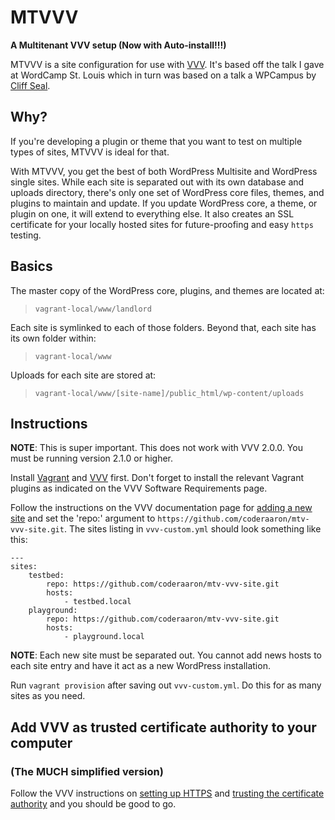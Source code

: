 # MTVVV

**A Multitenant VVV setup (Now with Auto-install!!!)**

MTVVV is a site configuration for use with [VVV](https://varyingvagrantvagrants.org/). It's based off the talk I gave at WordCamp St. Louis which in turn was based on a talk a WPCampus by [Cliff Seal](https://www.youtube.com/watch?v=88cMYrr4-5o).

## Why?

If you're developing a plugin or theme that you want to test on multiple types of sites, MTVVV is ideal for that.

With MTVVV, you get the best of both WordPress Multisite and WordPress single sites. While each site is separated out with its own database and uploads directory, there's only one set of WordPress core files, themes, and plugins to maintain and update. If you update WordPress core, a theme, or plugin on one, it will extend to everything else. It also creates an SSL certificate for your locally hosted sites for future-proofing and easy `https` testing.

## Basics

The master copy of the WordPress core, plugins, and themes are located at:

> `vagrant-local/www/landlord`

Each site is symlinked to each of those folders. Beyond that, each site has its own folder within:

> `vagrant-local/www`

Uploads for each site are stored at:

> `vagrant-local/www/[site-name]/public_html/wp-content/uploads`

## Instructions

**NOTE**: This is super important. This does not work with VVV 2.0.0. You must be running version 2.1.0 or higher.

Install [Vagrant](https://www.vagrantup.com/downloads.html) and [VVV](https://varyingvagrantvagrants.org/docs/en-US/installation/software-requirements/) first. Don't forget to install the relevant Vagrant plugins as indicated on the VVV Software Requirements page.

Follow the instructions on the VVV documentation page for [adding a new site](https://varyingvagrantvagrants.org/docs/en-US/adding-a-new-site/) and set the 'repo:' argument to `https://github.com/coderaaron/mtv-vvv-site.git`. The sites listing in `vvv-custom.yml` should look something like this:

```
---
sites:
    testbed:
        repo: https://github.com/coderaaron/mtv-vvv-site.git
        hosts:
            - testbed.local
    playground:
        repo: https://github.com/coderaaron/mtv-vvv-site.git
        hosts:
            - playground.local
```

**NOTE**: Each new site must be separated out. You cannot add news hosts to each site entry and have it act as a new WordPress installation.

Run `vagrant provision` after saving out `vvv-custom.yml`. Do this for as many sites as you need.

## Add VVV as trusted certificate authority to your computer

### (The MUCH simplified version)

Follow the VVV instructions on [setting up HTTPS](https://varyingvagrantvagrants.org/docs/en-US/references/https/) and [trusting the certificate authority](https://varyingvagrantvagrants.org/docs/en-US/references/https/trusting-ca/) and you should be good to go.

